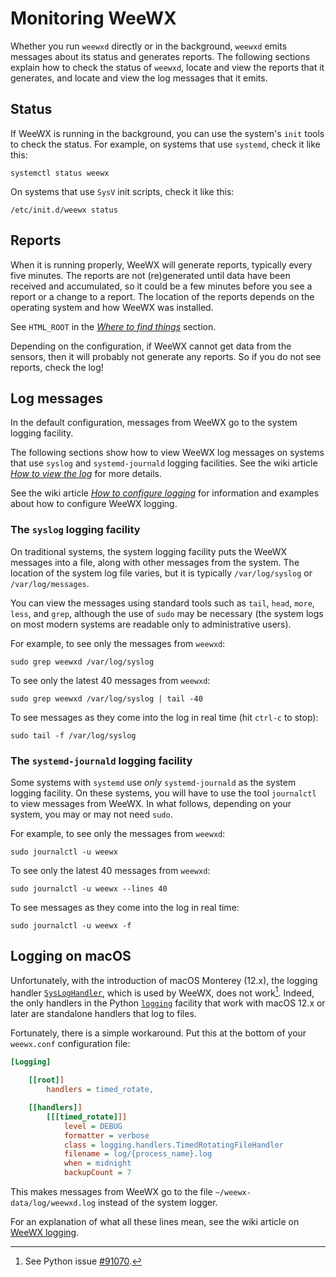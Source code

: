 # Monitoring WeeWX

Whether you run `weewxd` directly or in the background, `weewxd` emits
messages about its status and generates reports.  The following sections
explain how to check the status of `weewxd`, locate and view the reports
that it generates, and locate and view the log messages that it emits.

## Status

If WeeWX is running in the background, you can use the system's `init` tools
to check the status.  For example, on systems that use `systemd`, check it
like this:
```{.shell .copy}
systemctl status weewx
```
On systems that use `SysV` init scripts, check it like this:
```{.shell .copy}
/etc/init.d/weewx status
```

## Reports

When it is running properly, WeeWX will generate reports, typically every five
minutes.  The reports are not (re)generated until data have been received and
accumulated, so it could be a few minutes before you see a report or a change
to a report. The location of the reports depends on the operating system and
how WeeWX was installed.

See `HTML_ROOT` in the [*Where to find things*](where.md) section.

Depending on the configuration, if WeeWX cannot get data from the sensors,
then it will probably not generate any reports.  So if you do not see reports,
check the log!

## Log messages

In the default configuration, messages from WeeWX go to the system logging
facility.

The following sections show how to view WeeWX log messages on systems that use
`syslog` and `systemd-journald` logging facilities. See the wiki article
[*How to view the log*](https://github.com/weewx/weewx/wiki/view-logs) for more
details.

See the wiki article [*How to configure
logging*](https://github.com/weewx/weewx/wiki/logging) for information and
examples about how to configure WeeWX logging.


### The `syslog` logging facility

On traditional systems, the system logging facility puts the WeeWX messages
into a file, along with other messages from the system. The location of the
system log file varies, but it is typically `/var/log/syslog` or
`/var/log/messages`.

You can view the messages using standard tools such as `tail`, `head`, `more`,
`less`, and `grep`, although the use of `sudo` may be necessary (the system logs
on most modern systems are readable only to administrative users).

For example, to see only the messages from `weewxd`:
```{.shell .copy}
sudo grep weewxd /var/log/syslog
```
To see only the latest 40 messages from `weewxd`:
```{.shell .copy}
sudo grep weewxd /var/log/syslog | tail -40
```
To see messages as they come into the log in real time (hit `ctrl-c` to stop):
```{.shell .copy}
sudo tail -f /var/log/syslog
```

### The `systemd-journald` logging facility

Some systems with `systemd` use *only* `systemd-journald` as the system logging
facility.  On these systems, you will have to use the tool `journalctl` to view
messages from WeeWX. In what follows, depending on your system, you may or may
not need `sudo`.

For example, to see only the messages from `weewxd`:
```{.shell .copy}
sudo journalctl -u weewx
```

To see only the latest 40 messages from `weewxd`:
```{.shell .copy}
sudo journalctl -u weewx --lines 40
```

To see messages as they come into the log in real time:
```{.shell .copy}
sudo journalctl -u weewx -f
```

## Logging on macOS

Unfortunately, with the introduction of macOS Monterey (12.x), the logging
handler
[`SysLogHandler`](https://docs.python.org/3/library/logging.handlers.html#sysloghandler),
which is used by WeeWX, does not work[^1]. Indeed, the only handlers in the
Python [`logging`](https://docs.python.org/3/library/logging.html) facility
that work with macOS 12.x or later are standalone handlers that log to files.

[^1]: See Python issue [#91070](https://github.com/python/cpython/issues/91070).

Fortunately, there is a simple workaround. Put this at the bottom of your
`weewx.conf` configuration file:

```{.ini .copy}
[Logging]

    [[root]]
        handlers = timed_rotate,

    [[handlers]]
        [[[timed_rotate]]]
            level = DEBUG
            formatter = verbose
            class = logging.handlers.TimedRotatingFileHandler
            filename = log/{process_name}.log
            when = midnight
            backupCount = 7
```

This makes messages from WeeWX go to the file `~/weewx-data/log/weewxd.log`
instead of the system logger.

For an explanation of what all these lines mean, see the wiki article on
[WeeWX logging](https://github.com/weewx/weewx/wiki/WeeWX-v4-and-logging).
